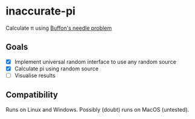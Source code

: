 # inaccurate-pi

Calculate π using
[Buffon's needle problem](https://en.wikipedia.org/wiki/Buffon%27s_needle_problem)

## Goals

- [x] Implement universal random interface to use any random source
- [x] Calculate pi using random source
- [ ] Visualise results

## Compatibility

Runs on Linux and Windows. Possibly (doubt) runs on MacOS (untested).
